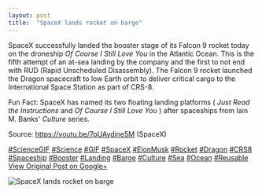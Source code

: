 ```yaml
---
layout: post
title:  "SpaceX lands rocket on barge"
---
```


SpaceX successfully landed the booster stage of its Falcon 9 rocket today on the droneship _Of Course I Still Love You_ in the Atlantic Ocean. This is the fifth attempt of an at-sea landing by the company and the first to not end with RUD (Rapid Unscheduled Disassembly). The Falcon 9 rocket launched the Dragon spacecraft to low Earth orbit to deliver critical cargo to the International Space Station as part of CRS-8.   
  
Fun Fact: SpaceX has named its two floating landing platforms ( _Just Read the Instructions_ and _Of Course I Still Love You_ ) after spaceships from Iain M. Banks' _Culture_ series.  
  
Source: <https://youtu.be/7pUAydjne5M> (SpaceX)  
  
[#ScienceGIF](https://plus.google.com/s/%23ScienceGIF/posts) [#Science](https://plus.google.com/s/%23Science/posts) [#GIF](https://plus.google.com/s/%23GIF/posts) [#SpaceX](https://plus.google.com/s/%23SpaceX/posts) [#ElonMusk](https://plus.google.com/s/%23ElonMusk/posts) [#Rocket](https://plus.google.com/s/%23Rocket/posts) [#Dragon](https://plus.google.com/s/%23Dragon/posts) [#CRS8](https://plus.google.com/s/%23CRS8/posts) [#Spaceship](https://plus.google.com/s/%23Spaceship/posts) [#Booster](https://plus.google.com/s/%23Booster/posts) [#Landing](https://plus.google.com/s/%23Landing/posts) [#Barge](https://plus.google.com/s/%23Barge/posts) [#Culture](https://plus.google.com/s/%23Culture/posts) [#Sea](https://plus.google.com/s/%23Sea/posts) [#Ocean](https://plus.google.com/s/%23Ocean/posts) [#Reusable](https://plus.google.com/s/%23Reusable/posts)
[View Original Post on Google+](https://plus.google.com/+ColinSullender/posts/6HJMaTuF9sq)

![SpaceX lands rocket on barge](/assets/img/2016-04-08-SpaceX-lands-rocket-on-barge.gif)

